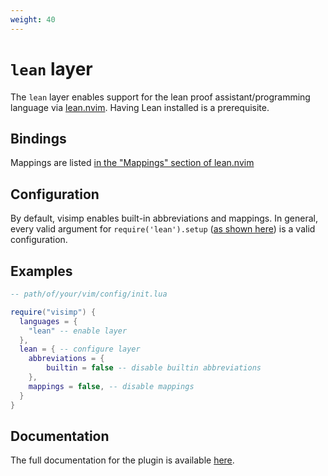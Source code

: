 ```yaml
---
weight: 40
---
```


# `lean` layer

The `lean` layer enables support for the lean proof assistant/programming
language via [lean.nvim](https://github.com/Julian/lean.nvim). Having Lean
installed is a prerequisite.

## Bindings

Mappings are listed [in the "Mappings" section of lean.nvim](https://github.com/Julian/lean.nvim#mappings)

## Configuration

By default, visimp enables built-in abbreviations and mappings.
In general, every valid argument for `require('lean').setup` ([as shown here](https://github.com/Julian/lean.nvim/wiki/Configuring-&-Extending))
is a valid configuration.

## Examples

```lua
-- path/of/your/vim/config/init.lua

require("visimp") {
  languages = {
    "lean" -- enable layer
  },
  lean = { -- configure layer
    abbreviations = {
        builtin = false -- disable builtin abbreviations
    },
    mappings = false, -- disable mappings
  }
}
```

## Documentation

The full documentation for the plugin is available
[here](https://github.com/whonore/Coqtail/blob/main/doc/coqtail.txt).

